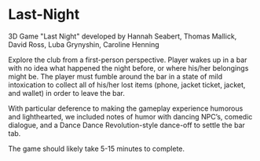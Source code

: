 # Last-Night
3D Game "Last Night" developed by Hannah Seabert, Thomas Mallick, David Ross, Luba Grynyshin, Caroline Henning

Explore the club from a first-person perspective.
Player wakes up in a bar with no idea what happened the night before, 
or where his/her belongings might be. The player must fumble around the bar in a state of mild intoxication to collect 
all of his/her lost items (phone, jacket ticket, jacket, and wallet) in order to leave the bar. 

With particular deference to making the gameplay experience humorous and lighthearted, we included notes of humor with 
dancing NPC’s, comedic dialogue, and a Dance Dance Revolution-style dance-off to settle the bar tab. 

The game should likely take 5-15 minutes to complete.
